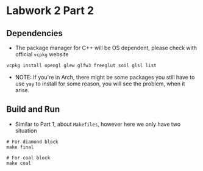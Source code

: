 # Labwork 2 Part 2

## Dependencies

- The package manager for C++ will be OS dependent, please check with official
`vcpkg` website

```bash
vcpkg install opengl glew glfw3 freeglut soil glsl list
```

- NOTE: If you're in Arch, there might be some packages you still have to use
`yay` to install for some reason, you will see the problem, when it arise.

## Build and Run

- Similar to Part 1, about `Makefiles`, however here we only have two situation

```Makefiles
# For diamond block
make final 

# For coal block
make coal 
```
